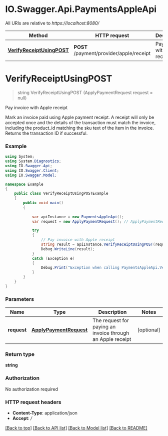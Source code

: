 # IO.Swagger.Api.PaymentsAppleApi

All URIs are relative to *https://localhost:8080/*

Method | HTTP request | Description
------------- | ------------- | -------------
[**VerifyReceiptUsingPOST**](PaymentsAppleApi.md#verifyreceiptusingpost) | **POST** /payment/provider/apple/receipt | Pay invoice with Apple receipt


<a name="verifyreceiptusingpost"></a>
# **VerifyReceiptUsingPOST**
> string VerifyReceiptUsingPOST (ApplyPaymentRequest request = null)

Pay invoice with Apple receipt

Mark an invoice paid using Apple payment receipt. A receipt will only be accepted once and the details of the transaction must match the invoice, including the product_id matching the sku text of the item in the invoice. Returns the transaction ID if successful.

### Example
```csharp
using System;
using System.Diagnostics;
using IO.Swagger.Api;
using IO.Swagger.Client;
using IO.Swagger.Model;

namespace Example
{
    public class VerifyReceiptUsingPOSTExample
    {
        public void main()
        {
            
            var apiInstance = new PaymentsAppleApi();
            var request = new ApplyPaymentRequest(); // ApplyPaymentRequest | The request for paying an invoice through an Apple receipt (optional) 

            try
            {
                // Pay invoice with Apple receipt
                string result = apiInstance.VerifyReceiptUsingPOST(request);
                Debug.WriteLine(result);
            }
            catch (Exception e)
            {
                Debug.Print("Exception when calling PaymentsAppleApi.VerifyReceiptUsingPOST: " + e.Message );
            }
        }
    }
}
```

### Parameters

Name | Type | Description  | Notes
------------- | ------------- | ------------- | -------------
 **request** | [**ApplyPaymentRequest**](ApplyPaymentRequest.md)| The request for paying an invoice through an Apple receipt | [optional] 

### Return type

**string**

### Authorization

No authorization required

### HTTP request headers

 - **Content-Type**: application/json
 - **Accept**: */*

[[Back to top]](#) [[Back to API list]](../README.md#documentation-for-api-endpoints) [[Back to Model list]](../README.md#documentation-for-models) [[Back to README]](../README.md)


